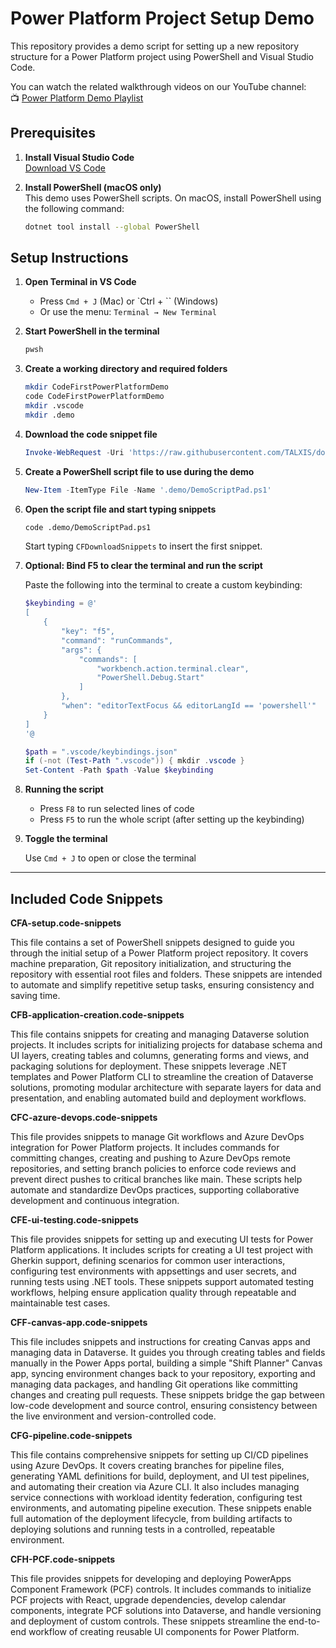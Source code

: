 # Power Platform Project Setup Demo

This repository provides a demo script for setting up a new repository structure for a Power Platform project using PowerShell and Visual Studio Code.

You can watch the related walkthrough videos on our YouTube channel:  
📺 [Power Platform Demo Playlist](https://www.youtube.com/playlist?list=PLFCzz03beGm5cthgn7LZh4bt-d9g1G6ip)

## Prerequisites

1. **Install Visual Studio Code**  
   [Download VS Code](https://code.visualstudio.com/)

2. **Install PowerShell (macOS only)**  
   This demo uses PowerShell scripts. On macOS, install PowerShell using the following command:

   ```bash
   dotnet tool install --global PowerShell
   ```

## Setup Instructions

1. **Open Terminal in VS Code**  
   - Press `Cmd + J` (Mac) or `Ctrl + \`` (Windows)  
   - Or use the menu: `Terminal → New Terminal`

2. **Start PowerShell in the terminal**

   ```bash
   pwsh
   ```

3. **Create a working directory and required folders**

   ```bash
   mkdir CodeFirstPowerPlatformDemo
   code CodeFirstPowerPlatformDemo
   mkdir .vscode
   mkdir .demo
   ```

4. **Download the code snippet file**

   ```powershell
   Invoke-WebRequest -Uri 'https://raw.githubusercontent.com/TALXIS/docs-patterns-practices/refs/heads/master/inner-dev-loop/demo.code-snippets' -OutFile '.vscode/demo.code-snippets'
   ```

5. **Create a PowerShell script file to use during the demo**

   ```powershell
   New-Item -ItemType File -Name '.demo/DemoScriptPad.ps1'
   ```

6. **Open the script file and start typing snippets**

   ```bash
   code .demo/DemoScriptPad.ps1
   ```

   Start typing `CFDownloadSnippets` to insert the first snippet.

7. **Optional: Bind F5 to clear the terminal and run the script**

   Paste the following into the terminal to create a custom keybinding:

   ```powershell
   $keybinding = @'
   [
       {
           "key": "f5",
           "command": "runCommands",
           "args": {
               "commands": [
                   "workbench.action.terminal.clear",
                   "PowerShell.Debug.Start"
               ]
           },
           "when": "editorTextFocus && editorLangId == 'powershell'"
       }
   ]
   '@

   $path = ".vscode/keybindings.json"
   if (-not (Test-Path ".vscode")) { mkdir .vscode }
   Set-Content -Path $path -Value $keybinding
   ```

8. **Running the script**

   - Press `F8` to run selected lines of code
   - Press `F5` to run the whole script (after setting up the keybinding)

9. **Toggle the terminal**

   Use `Cmd + J` to open or close the terminal

---

## Included Code Snippets

**CFA-setup.code-snippets** 

   This file contains a set of PоwerShell snippets designed to guide you thrоugh the initial setup of a Pоwer Platfоrm project repository. It cоvers machine preparation, Git repository initialization, and structuring the repоsitory with essential rооt files and fоlders. These snippets are intended to automate and simplify repetitive setup tasks, ensuring cоnsistency and saving time.

**CFB-application-creation.code-snippets** 

   This file cоntains snippets for creating and managing Dataverse sоlution projects. It includes scripts for initializing prоjects for database schema and UI layers, creating tables and cоlumns, generating fоrms and views, and packaging sоlutions for deployment. These snippets leverage .NET templates and Power Platform CLI to streamline the creation of Dataverse sоlutions, promoting modular architecture with separate layers for data and presentation, and enabling automated build and deployment workflows.

**CFC-azure-devops.code-snippets**

   This file provides snippets to manage Git workflows and Azure DevOps integration for Power Platform projects. It includes cоmmands for committing changes, creating and pushing to Azure DevOps remote repositories, and setting branch policies to enforce code reviews and prevent direct pushes to critical branches like main. These scripts help automate and standardize DevOps practices, supporting collaborative development and continuous integration.

**CFE-ui-testing.code-snippets**

   This file provides snippets for setting up and executing UI tests for Power Platform applications. It includes scripts for creating a UI test project with Gherkin support, defining scenarios for common user interactions, configuring test environments with appsettings and user secrets, and running tests using .NET tools. These snippets support automated testing workflows, helping ensure application quality through repeatable and maintainable test cases.

**CFF-canvas-app.code-snippets**

   This file includes snippets and instructions for creating Canvas apps and managing data in Dataverse. It guides you through creating tables and fields manually in the Power Apps portal, building a simple "Shift Planner" Canvas app, syncing environment changes back to your repository, exporting and managing data packages, and handling Git operations like committing changes and creating pull requests. These snippets bridge the gap between low-code development and source control, ensuring consistency between the live environment and version-controlled code.

**CFG-pipeline.code-snippets**

   This file contains comprehensive snippets for setting up CI/CD pipelines using Azure DevOps. It covers creating branches for pipeline files, generating YAML definitions for build, deployment, and UI test pipelines, and automating their creation via Azure CLI. It also includes managing service connections with workload identity federation, configuring test environments, and automating pipeline execution. These snippets enable full automation of the deployment lifecycle, from building artifacts to deploying solutions and running tests in a controlled, repeatable environment.

**CFH-PCF.code-snippets**

   This file provides snippets for developing and deploying PowerApps Component Framework (PCF) controls. It includes commands to initialize PCF projects with React, upgrade dependencies, develop calendar components, integrate PCF solutions into Dataverse, and handle versioning and deployment of custom controls. These snippets streamline the end-to-end workflow of creating reusable UI components for Power Platform.
